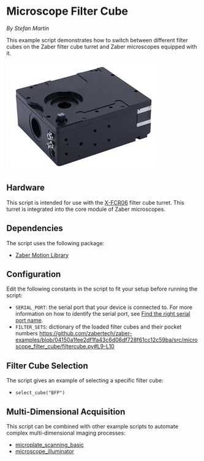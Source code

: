 # Microscope Filter Cube

*By Stefan Martin*

This example script demonstrates how to switch between different filter cubes on the Zaber filter cube turret and Zaber microscopes equipped with it.

<img src="img/X-FCR.jpg" style="max-width:30rem" alt="X-FCR">

## Hardware

This script is intended for use with the [X-FCR06](https://www.zaber.com/products/microscopes/X-FCR) filter cube turret. This turret is integrated into the core module of Zaber microscopes.

## Dependencies

The script uses the following package:

- [Zaber Motion Library](https://software.zaber.com/motion-library/docs/tutorials/install/py)

## Configuration

Edit the following constants in the script to fit your setup before running the script:

- `SERIAL_PORT`: the serial port that your device is connected to.
For more information on how to identify the serial port,
see [Find the right serial port name](https://software.zaber.com/motion-library/docs/guides/communication/find_right_port).
- `FILTER_SETS`: dictionary of the loaded filter cubes and their pocket numbers
<https://github.com/zabertech/zaber-examples/blob/04150a1fee2df1fa43c6d06df728f61cc12c59ba/src/microscope_filter_cube/filtercube.py#L9-L10>

## Filter Cube Selection

The script gives an example of selecting a specific filter cube:

- `select_cube("BFP")`

## Multi-Dimensional Acquisition

This script can be combined with other example scripts to automate complex multi-dimensional imaging processes:

- [microplate_scanning_basic](../microplate_scanning_basic)
- [microscope_illuminator](../microscope_illuminator)
